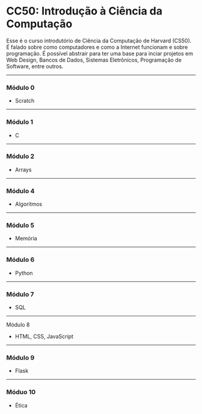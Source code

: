 # CC50: Introdução à Ciência da Computação

Esse é o curso introdutório de Ciência da Computação de Harvard (CS50). É falado sobre como computadores e como a Internet funcionam e sobre programação. É possível abstrair para ter uma base para inciar projetos em Web Design, Bancos de Dados, Sistemas Eletrônicos, Programação de Software, entre outros.

****

### Módulo 0

-   Scratch

****

### Módulo 1

-   C

****

### Módulo 2

-   Arrays

****

### Módulo 4

-   Algoritmos

****

### Módulo 5

-   Memória

****

### Módulo 6

-   Python

****

### Módulo 7

-   SQL

****

Módulo 8

-   HTML, CSS, JavaScript

****

### Módulo 9

-   Flask

****

### Móduo 10

-   Ética